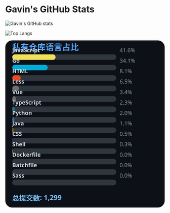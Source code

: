 # Gavin's GitHub Stats

![Gavin's GitHub stats](https://github-readme-stats.vercel.app/api?username=gavinhaydy&show_icons=true&theme=tokyonight)

![Top Langs](https://github-readme-stats.vercel.app/api/top-langs/?username=gavinhaydy&layout=compact)























































<!-- PRIVATE_STATS_START -->
![私有仓库统计](./.github/private-stats.svg)
<!-- PRIVATE_STATS_END -->






















































